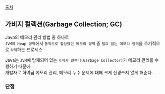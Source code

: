 [출처](https://coding-factory.tistory.com/829)

## 가비지 컬렉션(Garbage Collection; GC) 

Java의 메모리 관리 방법 중 하나로  
`JVM의 Heap 영역`에서 `동적으로 할당했던 메모리 영역` 중 `필요 없는 메모리 영역`을 주기적으로 `삭제`하는 프로세스 

Java는 `JVM`에 탑재되어 있는 `가비지 컬렉터(Garbage Collector)`가 메모리 관리를 수행하기 때문에  
개발자로 하여금 메모리 관리, 메모리 누수 문제에 대해 크게 신경쓰지 않게 해준다. 

### 단점 

